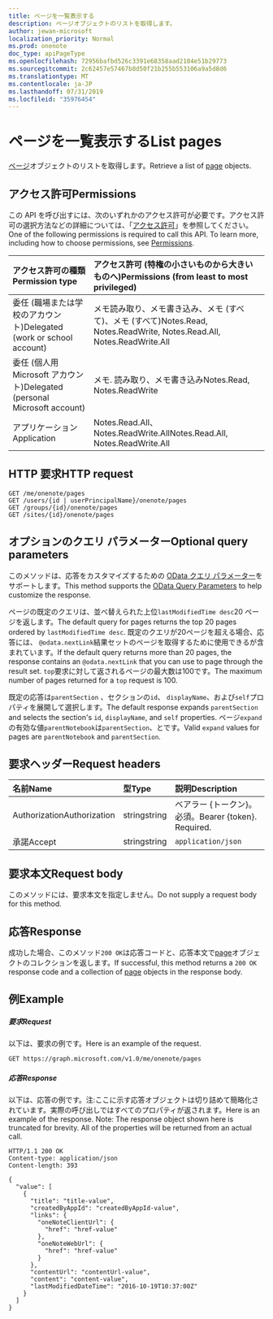 ```yaml
---
title: ページを一覧表示する
description: ページオブジェクトのリストを取得します。
author: jewan-microsoft
localization_priority: Normal
ms.prod: onenote
doc_type: apiPageType
ms.openlocfilehash: 72956bafbd526c3391e68358aad2104e51b29773
ms.sourcegitcommit: 2c62457e57467b8d50f21b255b553106a9a5d8d6
ms.translationtype: MT
ms.contentlocale: ja-JP
ms.lasthandoff: 07/31/2019
ms.locfileid: "35976454"
---
```

# <a name="list-pages"></a><span data-ttu-id="fb012-103">ページを一覧表示する</span><span class="sxs-lookup"><span data-stu-id="fb012-103">List pages</span></span>

<span data-ttu-id="fb012-104">[ページ](../resources/page.md)オブジェクトのリストを取得します。</span><span class="sxs-lookup"><span data-stu-id="fb012-104">Retrieve a list of [page](../resources/page.md) objects.</span></span>
## <a name="permissions"></a><span data-ttu-id="fb012-105">アクセス許可</span><span class="sxs-lookup"><span data-stu-id="fb012-105">Permissions</span></span>
<span data-ttu-id="fb012-p101">この API を呼び出すには、次のいずれかのアクセス許可が必要です。アクセス許可の選択方法などの詳細については、「[アクセス許可](/graph/permissions-reference)」を参照してください。</span><span class="sxs-lookup"><span data-stu-id="fb012-p101">One of the following permissions is required to call this API. To learn more, including how to choose permissions, see [Permissions](/graph/permissions-reference).</span></span>

|<span data-ttu-id="fb012-108">アクセス許可の種類</span><span class="sxs-lookup"><span data-stu-id="fb012-108">Permission type</span></span>      | <span data-ttu-id="fb012-109">アクセス許可 (特権の小さいものから大きいものへ)</span><span class="sxs-lookup"><span data-stu-id="fb012-109">Permissions (from least to most privileged)</span></span>              |
|:--------------------|:---------------------------------------------------------|
|<span data-ttu-id="fb012-110">委任 (職場または学校のアカウント)</span><span class="sxs-lookup"><span data-stu-id="fb012-110">Delegated (work or school account)</span></span> | <span data-ttu-id="fb012-111">メモ読み取り、メモ書き込み、メモ (すべて)、メモ (すべて)</span><span class="sxs-lookup"><span data-stu-id="fb012-111">Notes.Read, Notes.ReadWrite, Notes.Read.All, Notes.ReadWrite.All</span></span>    |
|<span data-ttu-id="fb012-112">委任 (個人用 Microsoft アカウント)</span><span class="sxs-lookup"><span data-stu-id="fb012-112">Delegated (personal Microsoft account)</span></span> | <span data-ttu-id="fb012-113">メモ. 読み取り、メモ書き込み</span><span class="sxs-lookup"><span data-stu-id="fb012-113">Notes.Read, Notes.ReadWrite</span></span>    |
|<span data-ttu-id="fb012-114">アプリケーション</span><span class="sxs-lookup"><span data-stu-id="fb012-114">Application</span></span> | <span data-ttu-id="fb012-115">Notes.Read.All、Notes.ReadWrite.All</span><span class="sxs-lookup"><span data-stu-id="fb012-115">Notes.Read.All, Notes.ReadWrite.All</span></span> |

## <a name="http-request"></a><span data-ttu-id="fb012-116">HTTP 要求</span><span class="sxs-lookup"><span data-stu-id="fb012-116">HTTP request</span></span>
<!-- { "blockType": "ignored" } -->
```http
GET /me/onenote/pages
GET /users/{id | userPrincipalName}/onenote/pages
GET /groups/{id}/onenote/pages
GET /sites/{id}/onenote/pages
```
## <a name="optional-query-parameters"></a><span data-ttu-id="fb012-117">オプションのクエリ パラメーター</span><span class="sxs-lookup"><span data-stu-id="fb012-117">Optional query parameters</span></span>
<span data-ttu-id="fb012-118">このメソッドは、応答をカスタマイズするための [OData クエリ パラメーター](https://developer.microsoft.com/graph/docs/concepts/query_parameters)をサポートします。</span><span class="sxs-lookup"><span data-stu-id="fb012-118">This method supports the [OData Query Parameters](https://developer.microsoft.com/graph/docs/concepts/query_parameters) to help customize the response.</span></span>

<span data-ttu-id="fb012-119">ページの既定のクエリは、並べ替えられた上位`lastModifiedTime desc`20 ページを返します。</span><span class="sxs-lookup"><span data-stu-id="fb012-119">The default query for pages returns the top 20 pages ordered by `lastModifiedTime desc`.</span></span> <span data-ttu-id="fb012-120">既定のクエリが20ページを超える場合、応答には、 `@odata.nextLink`結果セットのページを取得するために使用できるが含まれています。</span><span class="sxs-lookup"><span data-stu-id="fb012-120">If the default query returns more than 20 pages, the response contains an `@odata.nextLink` that you can use to page through the result set.</span></span> <span data-ttu-id="fb012-121">`top`要求に対して返されるページの最大数は100です。</span><span class="sxs-lookup"><span data-stu-id="fb012-121">The maximum number of pages returned for a `top` request is 100.</span></span>

<span data-ttu-id="fb012-122">既定の応答は`parentSection` 、セクションの`id`、 `displayName`、および`self`プロパティを展開して選択します。</span><span class="sxs-lookup"><span data-stu-id="fb012-122">The default response expands `parentSection` and selects the section's `id`, `displayName`, and `self` properties.</span></span> <span data-ttu-id="fb012-123">ページ`expand`の有効な値`parentNotebook`は`parentSection`、とです。</span><span class="sxs-lookup"><span data-stu-id="fb012-123">Valid `expand` values for pages are `parentNotebook` and `parentSection`.</span></span>

## <a name="request-headers"></a><span data-ttu-id="fb012-124">要求ヘッダー</span><span class="sxs-lookup"><span data-stu-id="fb012-124">Request headers</span></span>
| <span data-ttu-id="fb012-125">名前</span><span class="sxs-lookup"><span data-stu-id="fb012-125">Name</span></span>       | <span data-ttu-id="fb012-126">型</span><span class="sxs-lookup"><span data-stu-id="fb012-126">Type</span></span> | <span data-ttu-id="fb012-127">説明</span><span class="sxs-lookup"><span data-stu-id="fb012-127">Description</span></span>|
|:-----------|:------|:----------|
| <span data-ttu-id="fb012-128">Authorization</span><span class="sxs-lookup"><span data-stu-id="fb012-128">Authorization</span></span>  | <span data-ttu-id="fb012-129">string</span><span class="sxs-lookup"><span data-stu-id="fb012-129">string</span></span>  | <span data-ttu-id="fb012-p104">ベアラー {トークン}。必須。</span><span class="sxs-lookup"><span data-stu-id="fb012-p104">Bearer {token}. Required.</span></span> |
| <span data-ttu-id="fb012-132">承諾</span><span class="sxs-lookup"><span data-stu-id="fb012-132">Accept</span></span> | <span data-ttu-id="fb012-133">string</span><span class="sxs-lookup"><span data-stu-id="fb012-133">string</span></span> | `application/json` |

## <a name="request-body"></a><span data-ttu-id="fb012-134">要求本文</span><span class="sxs-lookup"><span data-stu-id="fb012-134">Request body</span></span>
<span data-ttu-id="fb012-135">このメソッドには、要求本文を指定しません。</span><span class="sxs-lookup"><span data-stu-id="fb012-135">Do not supply a request body for this method.</span></span>

## <a name="response"></a><span data-ttu-id="fb012-136">応答</span><span class="sxs-lookup"><span data-stu-id="fb012-136">Response</span></span>

<span data-ttu-id="fb012-137">成功した場合、このメソッド`200 OK`は応答コードと、応答本文で[page](../resources/page.md)オブジェクトのコレクションを返します。</span><span class="sxs-lookup"><span data-stu-id="fb012-137">If successful, this method returns a `200 OK` response code and a collection of [page](../resources/page.md) objects in the response body.</span></span>
## <a name="example"></a><span data-ttu-id="fb012-138">例</span><span class="sxs-lookup"><span data-stu-id="fb012-138">Example</span></span>
##### <a name="request"></a><span data-ttu-id="fb012-139">要求</span><span class="sxs-lookup"><span data-stu-id="fb012-139">Request</span></span>
<span data-ttu-id="fb012-140">以下は、要求の例です。</span><span class="sxs-lookup"><span data-stu-id="fb012-140">Here is an example of the request.</span></span>
<!-- { "blockType": "ignored" } -->
```http
GET https://graph.microsoft.com/v1.0/me/onenote/pages
```
##### <a name="response"></a><span data-ttu-id="fb012-141">応答</span><span class="sxs-lookup"><span data-stu-id="fb012-141">Response</span></span>
<span data-ttu-id="fb012-p105">以下は、応答の例です。注:ここに示す応答オブジェクトは切り詰めて簡略化されています。実際の呼び出しではすべてのプロパティが返されます。</span><span class="sxs-lookup"><span data-stu-id="fb012-p105">Here is an example of the response. Note: The response object shown here is truncated for brevity. All of the properties will be returned from an actual call. </span></span><!-- { "blockType": "ignored" } -->
```http
HTTP/1.1 200 OK
Content-type: application/json
Content-length: 393

{
  "value": [
    {
      "title": "title-value",
      "createdByAppId": "createdByAppId-value",
      "links": {
        "oneNoteClientUrl": {
          "href": "href-value"
        },
        "oneNoteWebUrl": {
          "href": "href-value"
        }
      },
      "contentUrl": "contentUrl-value",
      "content": "content-value",
      "lastModifiedDateTime": "2016-10-19T10:37:00Z"
    }
  ]
}
```

<!-- uuid: 8fcb5dbc-d5aa-4681-8e31-b001d5168d79
2015-10-25 14:57:30 UTC -->
<!-- {
  "type": "#page.annotation",
  "description": "List pages",
  "keywords": "",
  "section": "documentation",
  "tocPath": ""
}-->
